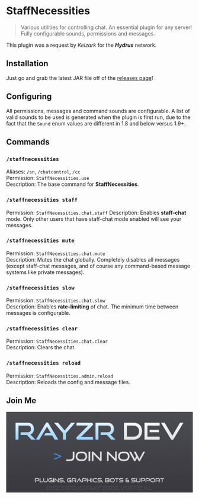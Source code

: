# StaffNecessities
> Various utilities for controlling chat. An essential plugin for any server! Fully configurable sounds, permissions and messages.

This plugin was a request by *Kelzark* for the ***Hydrus*** network.

## Installation
Just go and grab the latest JAR file off of the [releases page](https://github.com/Rayzr522/StaffNecessities/releases)!

## Configuring
All permissions, messages and command sounds are configurable. A list of valid sounds to be used is generated when the plugin is first run, due to the fact that the `Sound` enum values are different in 1.8 and below versus 1.9+.

## Commands

### `/staffnecessities`
Aliases: `/sn`, `/chatcontrol`, `/cc`  
Permission: `StaffNecessities.use`  
Description: The base command for **StaffNecessities**.

### `/staffnecessities staff`
Permission: `StaffNecessities.chat.staff` 
Description: Enables **staff-chat** mode. Only other users that have staff-chat mode enabled will see your messages.

### `/staffnecessities mute`
Permission: `StaffNecessities.chat.mute`  
Description: Mutes the chat globally. Completely disables all messages (except staff-chat messages, and of course any command-based message systems like private messages).

### `/staffnecessities slow`
Permission: `StaffNecessities.chat.slow`  
Description: Enables **rate-limiting** of chat. The minimum time between messages is configurable.

### `/staffnecessities clear`
Permission: `StaffNecessities.chat.clear`  
Description: Clears the chat.

### `/staffnecessities reload`
Permission: `StaffNecessities.admin.reload`  
Description: Reloads the config and message files.

## Join Me
[![Discord Badge](https://github.com/Rayzr522/ProjectResources/raw/master/RayzrDev/badge-small.png)](https://discord.io/rayzrdevofficial)
